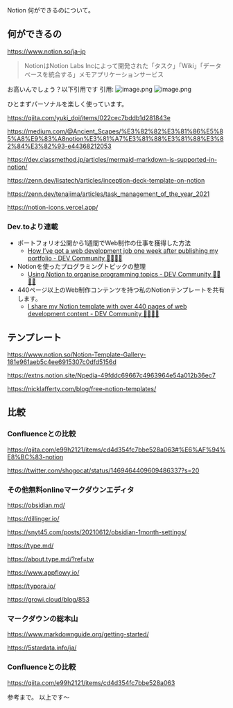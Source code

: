 Notion 何ができるのについて。

## 何ができるの

https://www.notion.so/ja-jp

> NotionはNotion Labs Incによって開発された「タスク」「Wiki」「データベースを統合する」メモアプリケーションサービス

お高いんでしょう？以下引用です
引用: 
![image.png](https://qiita-image-store.s3.ap-northeast-1.amazonaws.com/0/93824/73a244cc-bc27-254a-bf66-41a979e14247.png)
![image.png](https://qiita-image-store.s3.ap-northeast-1.amazonaws.com/0/93824/d9c98b13-a741-4713-32e3-260ab0805ddc.png)

ひとまずパーソナルを楽しく使っています。

https://qiita.com/yuki_doi/items/022cec7bddb1d281843e

https://medium.com/@Ancient_Scapes/%E3%82%82%E3%81%86%E5%85%A8%E9%83%A8notion%E3%81%A7%E3%81%88%E3%81%88%E3%82%84%E3%82%93-e44368212053

https://dev.classmethod.jp/articles/mermaid-markdown-is-supported-in-notion/

https://zenn.dev/lisatech/articles/inception-deck-template-on-notion

https://zenn.dev/tenajima/articles/task_management_of_the_year_2021


https://notion-icons.vercel.app/



### Dev.toより連載

- ポートフォリオ公開から1週間でWeb制作の仕事を獲得した方法
    - [How I’ve got a web development job one week after publishing my portfolio - DEV Community 👩‍💻👨‍💻](https://dev.to/colocodes/how-ive-got-a-web-development-job-one-week-after-publishing-my-portfolio-3o6g)
- Notionを使ったプログラミングトピックの整理
    - [Using Notion to organise programming topics - DEV Community 👩‍💻👨‍💻](https://dev.to/colocodes/using-notion-to-organise-programming-topics-4ida)
- 440ページ以上のWeb制作コンテンツを持つ私のNotionテンプレートを共有します。
    - [I share my Notion template with over 440 pages of web development content - DEV Community 👩‍💻👨‍💻](https://dev.to/colocodes/i-share-my-notion-template-with-over-440-pages-of-web-development-content-22cf)

## テンプレート

https://www.notion.so/Notion-Template-Gallery-181e961aeb5c4ee6915307c0dfd5156d

https://extns.notion.site/Npedia-49fddc69667c4963964e54a012b36ec7

https://nicklafferty.com/blog/free-notion-templates/


## 比較

### Confluenceとの比較

https://qiita.com/e99h2121/items/cd4d354fc7bbe528a063#%E6%AF%94%E8%BC%83-notion

https://twitter.com/shogocat/status/1469464409609486337?s=20



### その他無料onlineマークダウンエディタ

https://obsidian.md/

https://dillinger.io/

https://snyt45.com/posts/20210612/obsidian-1month-settings/

https://type.md/

https://about.type.md/?ref=tw

https://www.appflowy.io/

https://typora.io/

https://growi.cloud/blog/853


### マークダウンの総本山

https://www.markdownguide.org/getting-started/

https://5stardata.info/ja/

### Confluenceとの比較

https://qiita.com/e99h2121/items/cd4d354fc7bbe528a063


参考まで。
以上です～

